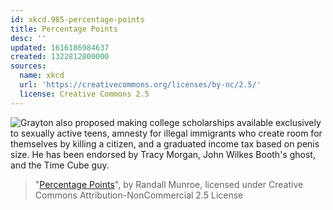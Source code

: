 ```yaml
---
id: xkcd.985-percentage-points
title: Percentage Points
desc: ''
updated: 1616186984637
created: 1322812800000
sources:
  name: xkcd
  url: 'https://creativecommons.org/licenses/by-nc/2.5/'
  license: Creative Commons 2.5
---
```

![Grayton also proposed making college scholarships available exclusively to sexually active teens, amnesty for illegal immigrants who create room for themselves by killing a citizen, and a graduated income tax based on penis size. He has been endorsed by Tracy Morgan, John Wilkes Booth's ghost, and the Time Cube guy.](https://imgs.xkcd.com/comics/percentage_points.png)
> "[Percentage Points](https://xkcd.com/985/)", by Randall Munroe, licensed under Creative Commons Attribution-NonCommercial 2.5 License
